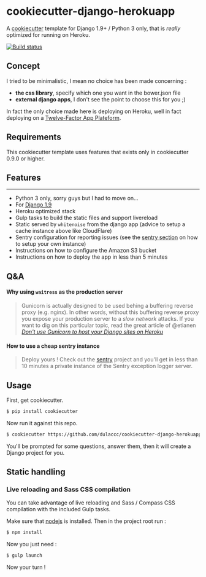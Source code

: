 # cookiecutter-django-herokuapp

A [cookiecutter](https://github.com/audreyr/cookiecutter) template for Django 1.9+ / Python 3 only, that is *really* optimized for running on Heroku.

[![Build status](https://travis-ci.org/dulaccc/cookiecutter-django-herokuapp.svg?branch=master)](https://travis-ci.org/dulaccc/cookiecutter-django-herokuapp?branch=master)


## Concept

I tried to be minimalistic, I mean no choice has been made concerning : 
- **the css library**, specify which one you want in the bower.json file
- **external django apps**, I don't see the point to choose this for you ;)

In fact the only choice made here is deploying on Heroku, well in fact deploying on a [Twelve-Factor App Plateform](http://12factor.net/).


## Requirements

This cookiecutter template uses features that exists only in cookiecutter 0.9.0 or higher.


## Features
---------

- Python 3 only, sorry guys but I had to move on...
- For [Django 1.9](https://docs.djangoproject.com/en/1.9/)
- Heroku optimized stack
- Gulp tasks to build the static files and support livereload
- Static served by `whitenoise` from the django app (advice to setup a cache instance above like CloudFlare)
- Sentry configuration for reporting issues (see the [sentry section](#how-to-use-a-cheap-sentry-instance) on how to setup your own instance)
- Instructions on how to configure the Amazon S3 bucket
- Instructions on how to deploy the app in less than 5 minutes


## Q&A

#### Why using `waitress` as the production server
> Gunicorn is actually designed to be used behing a buffering reverse proxy (e.g. nginx). In other words, without this buffering reverse proxy you expose your production server to a *slow network* attacks. If you want to dig on this particular topic, read the great article of @etianen *[Don't use Gunicorn to host your Django sites on Heroku](http://blog.etianen.com/blog/2014/01/19/gunicorn-heroku-django/)*

#### How to use a cheap sentry instance
> Deploy yours ! Check out the [sentry](https://github.com/dulaccc/sentry) project and you'll get in less than 10 minutes a private instance of the Sentry exception logger server.


## Usage

First, get cookiecutter.

```sh
$ pip install cookiecutter
```

Now run it against this repo.

```sh
$ cookiecutter https://github.com/dulaccc/cookiecutter-django-herokuapp.git
```

You'll be prompted for some questions, answer them, then it will create a Django project for you.


## Static handling

### Live reloading and Sass CSS compilation

You can take advantage of live reloading and Sass / Compass CSS compilation with the included Gulp tasks.

Make sure that [nodejs](http://nodejs.org/download/) is installed. Then in the project root run :

```sh
$ npm install
```

Now you just need :

```sh
$ gulp launch
```

Now your turn !
